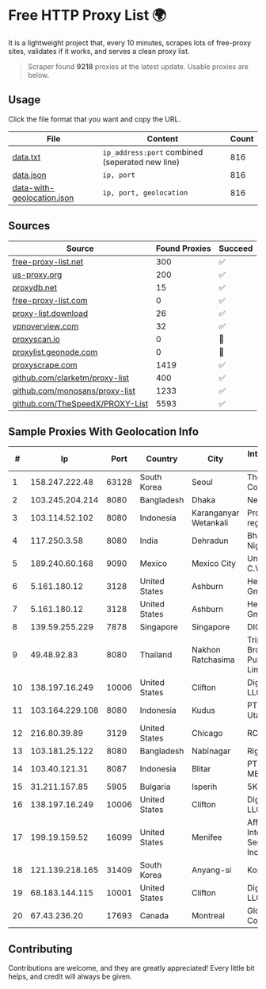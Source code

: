 
# Free HTTP Proxy List 🌍

It is a lightweight project that, every 10 minutes, scrapes lots of free-proxy sites, validates if it works, and serves a clean proxy list.


> Scraper found **9218** proxies at the latest update. Usable proxies are below.

## Usage

Click the file format that you want and copy the URL.


|File|Content|Count|
|----|-------|-----|
|[data.txt](https://raw.githubusercontent.com/themiralay/Proxy-List-World/master/data.txt)|`ip_address:port` combined (seperated new line)|816|
|[data.json](https://raw.githubusercontent.com/themiralay/Proxy-List-World/master/data.json)|`ip, port`|816|
|[data-with-geolocation.json](https://raw.githubusercontent.com/themiralay/Proxy-List-World/master/data-with-geolocation.json)|`ip, port, geolocation`|816|

## Sources

|Source|Found Proxies|Succeed|
|------|-------------|-------|
|[free-proxy-list.net](https://free-proxy-list.net)|300|✅|
|[us-proxy.org](https://www.us-proxy.org)|200|✅|
|[proxydb.net](http://proxydb.net)|15|✅|
|[free-proxy-list.com](https://free-proxy-list.com/?page=&port=&type%5B%5D=http&type%5B%5D=https&up_time=0&search=Search)|0|✅|
|[proxy-list.download](https://www.proxy-list.download/HTTP)|26|✅|
|[vpnoverview.com](https://vpnoverview.com/privacy/anonymous-browsing/free-proxy-servers)|32|✅|
|[proxyscan.io](https://www.proxyscan.io)|0|🚫|
|[proxylist.geonode.com](https://proxylist.geonode.com/api/proxy-list?limit=300&page=1&sort_by=lastChecked&sort_type=desc&protocols=http,https)|0|🚫|
|[proxyscrape.com](https://api.proxyscrape.com/v2/?request=displayproxies&protocol=http&timeout=10000&country=all&ssl=all&anonymity=all)|1419|✅|
|[github.com/clarketm/proxy-list](https://raw.githubusercontent.com/clarketm/proxy-list/master/proxy-list-raw.txt)|400|✅|
|[github.com/monosans/proxy-list](https://raw.githubusercontent.com/monosans/proxy-list/main/proxies/http.txt)|1233|✅|
|[github.com/TheSpeedX/PROXY-List](https://raw.githubusercontent.com/TheSpeedX/PROXY-List/master/http.txt)|5593|✅|


## Sample Proxies With Geolocation Info

|#|Ip|Port|Country|City|Internet Service Provider|
|-|--|----|-------|----|-------------------------|
|1|158.247.222.48|63128|South Korea|Seoul|The Constant Company, LLC|
|2|103.245.204.214|8080|Bangladesh|Dhaka|Next Online Ltd.|
|3|103.114.52.102|8080|Indonesia|Karanganyar Wetankali|Proxy-registered|
|4|117.250.3.58|8080|India|Dehradun|Bharat Sanchar Nigam Ltd|
|5|189.240.60.168|9090|Mexico|Mexico City|Uninet S.A. de C.V.|
|6|5.161.180.12|3128|United States|Ashburn|Hetzner Online GmbH|
|7|5.161.180.12|3128|United States|Ashburn|Hetzner Online GmbH|
|8|139.59.255.229|7878|Singapore|Singapore|DIGITALOCEAN|
|9|49.48.92.83|8080|Thailand|Nakhon Ratchasima|Triple T Broadband Public Company Limited|
|10|138.197.16.249|10006|United States|Clifton|DigitalOcean, LLC|
|11|103.164.229.108|8080|Indonesia|Kudus|PT Muria Data Utama|
|12|216.80.39.89|3129|United States|Chicago|RCN|
|13|103.181.25.122|8080|Bangladesh|Nabīnagar|Right Net|
|14|103.40.121.31|8087|Indonesia|Blitar|PT DINAMIKA MEDIAKOM|
|15|31.211.157.85|5905|Bulgaria|Isperih|5KOM|
|16|138.197.16.249|10006|United States|Clifton|DigitalOcean, LLC|
|17|199.19.159.52|16099|United States|Menifee|Affordable Internet Services Online, Inc.|
|18|121.139.218.165|31409|South Korea|Anyang-si|Korea Telecom|
|19|68.183.144.115|10001|United States|Clifton|DigitalOcean, LLC|
|20|67.43.236.20|17693|Canada|Montreal|GloboTech Communications|



## Contributing

Contributions are welcome, and they are greatly appreciated! Every
little bit helps, and credit will always be given.

